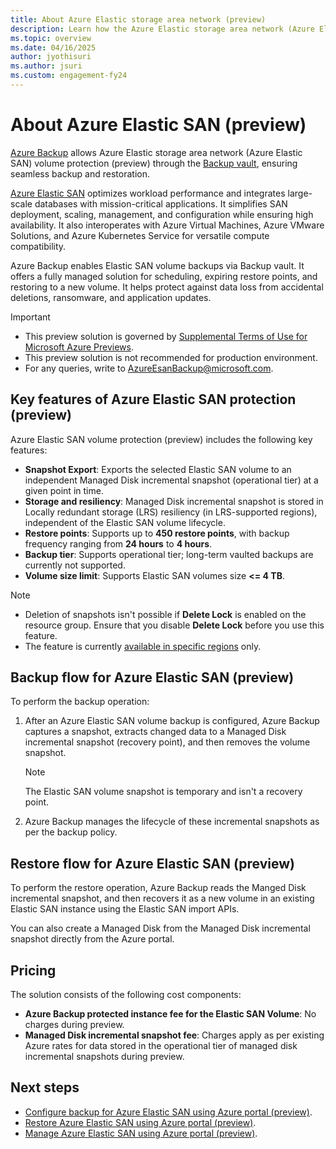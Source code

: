 ```yaml
---
title: About Azure Elastic storage area network (preview)
description: Learn how the Azure Elastic storage area network (Azure Elastic SAN) backup works.
ms.topic: overview
ms.date: 04/16/2025
author: jyothisuri
ms.author: jsuri
ms.custom: engagement-fy24
--- 
```


# About Azure Elastic SAN (preview)

[Azure Backup](backup-overview.md) allows Azure Elastic storage area network (Azure Elastic SAN) volume protection (preview) through the [Backup vault](backup-vault-overview.md), ensuring seamless backup and restoration.

[Azure Elastic SAN](../storage/elastic-san/elastic-san-introduction.md) optimizes workload performance and integrates large-scale databases with mission-critical applications. It simplifies SAN deployment, scaling, management, and configuration while ensuring high availability. It also interoperates with Azure Virtual Machines, Azure VMware Solutions, and Azure Kubernetes Service for versatile compute compatibility.

Azure Backup enables Elastic SAN volume backups via Backup vault. It offers a fully managed solution for scheduling, expiring restore points, and restoring to a new volume. It helps protect against data loss from accidental deletions, ransomware, and application updates.

>[!Important]
>- This preview solution is governed by [Supplemental Terms of Use for Microsoft Azure Previews](https://azure.microsoft.com/support/legal/preview-supplemental-terms).
>- This preview solution is not recommended for production environment.
>- For any queries, write to [AzureEsanBackup@microsoft.com](mailto:AzureEsanBackup@microsoft.com).

## Key features of Azure Elastic SAN protection (preview)

Azure Elastic SAN volume protection (preview) includes the following key features:

- **Snapshot Export**: Exports the selected Elastic SAN volume to an independent Managed Disk incremental snapshot (operational tier) at a given point in time.
- **Storage and resiliency**: Managed Disk incremental snapshot is stored in Locally redundant storage (LRS) resiliency (in LRS-supported regions), independent of the Elastic SAN volume lifecycle.
- **Restore points**: Supports up to **450 restore points**, with backup frequency ranging from **24 hours** to **4 hours**.
- **Backup tier**: Supports operational tier; long-term vaulted backups are currently not supported.
- **Volume size limit**: Supports Elastic SAN volumes size **<= 4 TB**.

>[!Note]
>- Deletion of snapshots isn't possible if **Delete Lock** is enabled on the resource group. Ensure that you disable **Delete Lock** before you use this feature.
>- The feature is currently [available in specific regions](azure-elastic-storage-area-network-backup-support-matrix.md#supported-regions) only. 

## Backup flow for Azure Elastic SAN (preview)

To perform the backup operation:

1. After an Azure Elastic SAN volume backup is configured, Azure Backup captures a snapshot, extracts changed data to a Managed Disk incremental snapshot (recovery point), and then removes the volume snapshot.

   >[!Note]
   >The Elastic SAN volume snapshot is temporary and isn't a recovery point.

2. Azure Backup manages the lifecycle of these incremental snapshots as per the backup policy.
 
## Restore flow for Azure Elastic SAN (preview)

To perform the restore operation, Azure Backup reads the Manged Disk incremental snapshot, and then recovers it as a new volume in an existing Elastic SAN instance using the Elastic SAN import APIs.

You can also create a Managed Disk from the Managed Disk incremental snapshot directly from the Azure portal.

## Pricing

The solution consists of the following cost components:

- **Azure Backup protected instance fee for the Elastic SAN Volume**: No charges during preview.
- **Managed Disk incremental snapshot fee**: Charges apply as per existing Azure rates for data stored in the operational tier of managed disk incremental snapshots during preview.

## Next steps

- [Configure backup for  Azure Elastic SAN using Azure portal (preview)](azure-elastic-storage-area-network-backup-configure.md).
- [Restore Azure Elastic SAN using Azure portal (preview)](azure-elastic-storage-area-network-backup-restore.md).
- [Manage Azure Elastic SAN using Azure portal (preview)](azure-elastic-storage-area-network-backup-manage.md).
 



